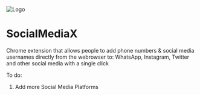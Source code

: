 ![Logo](https://github.com/PositiveVibrations/SocialMedia/blob/main/Social%20Media%20Connector/images/logo/logo.png?raw=true)

# SocialMediaX
Chrome extension that allows people to add phone numbers & social media usernames directly from the webrowser to:
WhatsApp, Instagram, Twitter and other social media with a single click


To do:
1. Add more Social Media Platforms
